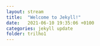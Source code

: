 ```yaml
---
layout: stream
title:  "Welcome to Jekyll!"
date:   2021-06-10 19:35:06 +0100
categories: jekyll update
folder: trilho1
---
```

